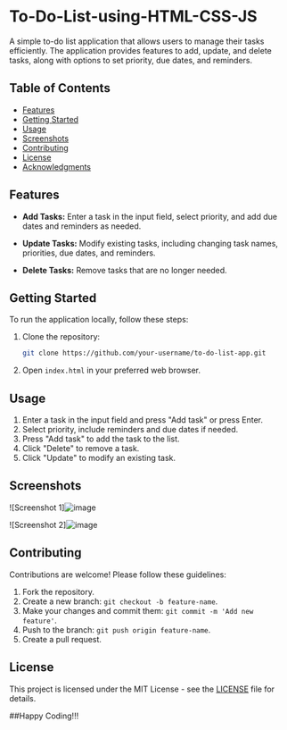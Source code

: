 # To-Do-List-using-HTML-CSS-JS

A simple to-do list application that allows users to manage their tasks efficiently. The application provides features to add, update, and delete tasks, along with options to set priority, due dates, and reminders.

## Table of Contents

- [Features](#features)
- [Getting Started](#getting-started)
- [Usage](#usage)
- [Screenshots](#screenshots)
- [Contributing](#contributing)
- [License](#license)
- [Acknowledgments](#acknowledgments)

## Features

- **Add Tasks:** Enter a task in the input field, select priority, and add due dates and reminders as needed.

- **Update Tasks:** Modify existing tasks, including changing task names, priorities, due dates, and reminders.

- **Delete Tasks:** Remove tasks that are no longer needed.

## Getting Started

To run the application locally, follow these steps:

1. Clone the repository:

   ```bash
   git clone https://github.com/your-username/to-do-list-app.git
   ```

2. Open `index.html` in your preferred web browser.

## Usage

1. Enter a task in the input field and press "Add task" or press Enter.
2. Select priority, include reminders and due dates if needed.
3. Press "Add task" to add the task to the list.
4. Click "Delete" to remove a task.
5. Click "Update" to modify an existing task.

## Screenshots

![Screenshot 1]![image](https://github.com/Kp4103/To-Do-List-using-HTML-CSS-JS/assets/97142774/5baf7c48-3ef5-4b0b-a314-86b468f4a637)

![Screenshot 2]![image](https://github.com/Kp4103/To-Do-List-using-HTML-CSS-JS/assets/97142774/01d58f0b-145f-452e-a489-104d0be7c652)


## Contributing

Contributions are welcome! Please follow these guidelines:

1. Fork the repository.
2. Create a new branch: `git checkout -b feature-name`.
3. Make your changes and commit them: `git commit -m 'Add new feature'`.
4. Push to the branch: `git push origin feature-name`.
5. Create a pull request.

## License

This project is licensed under the MIT License - see the [LICENSE](LICENSE) file for details.

##Happy Coding!!!

